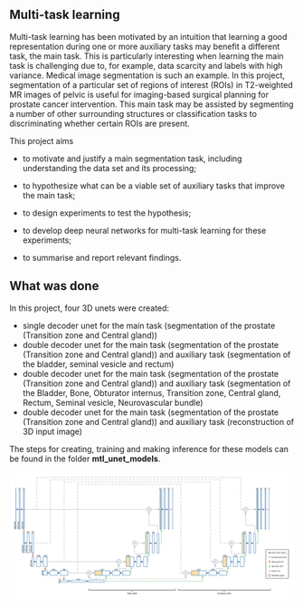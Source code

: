 ## Multi-task learning

Multi-task learning has been motivated by an intuition that learning a good representation during one
or more auxiliary tasks may benefit a different task, the main task. This is particularly interesting when
learning the main task is challenging due to, for example, data scarcity and labels with high variance.
Medical image segmentation is such an example. In this project, segmentation of a particular set of
regions of interest (ROIs) in T2-weighted MR images of pelvic is useful for imaging-based surgical
planning for prostate cancer intervention. This main task may be assisted by segmenting a number of
other surrounding structures or classification tasks to discriminating whether certain ROIs are present.

This project aims

- to motivate and justify a main segmentation task, including understanding the
data set and its processing;

- to hypothesize what can be a viable set of auxiliary tasks that improve
the main task; 

- to design experiments to test the hypothesis;

- to develop deep neural networks for multi-task learning for these experiments; 

- to summarise and report relevant findings.

## What was done

In this project, four 3D unets were created:

- single decoder unet for the main task (segmentation of the prostate (Transition zone and Central gland))
- double decoder unet for the main task (segmentation of the prostate (Transition zone and Central gland)) and auxiliary task (segmentation of the bladder, seminal vesicle and rectum)
- double decoder unet for the main task (segmentation of the prostate (Transition zone and Central gland)) and auxiliary task (segmentation of the Bladder, Bone, Obturator internus, Transition zone, Central gland, Rectum, Seminal vesicle, Neurovascular bundle)
- double decoder unet for the main task (segmentation of the prostate (Transition zone and Central gland)) and auxiliary task (reconstruction of 3D input image)

The steps for creating, training and making inference for these models can be found in the folder **mtl_unet_models**.


![Multi-task learning 3D U-Net](images/architecture.png "Multi-task learning 3D U-Net")
